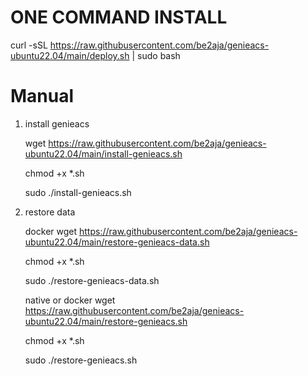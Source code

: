 # ONE COMMAND INSTALL
curl -sSL https://raw.githubusercontent.com/be2aja/genieacs-ubuntu22.04/main/deploy.sh | sudo bash

# Manual 
1. install genieacs

    wget https://raw.githubusercontent.com/be2aja/genieacs-ubuntu22.04/main/install-genieacs.sh
   
    chmod +x *.sh
    
    sudo ./install-genieacs.sh

    

3. restore data

     docker wget https://raw.githubusercontent.com/be2aja/genieacs-ubuntu22.04/main/restore-genieacs-data.sh

   chmod +x *.sh
    
      sudo ./restore-genieacs-data.sh

     native or docker wget https://raw.githubusercontent.com/be2aja/genieacs-ubuntu22.04/main/restore-genieacs.sh

     chmod +x *.sh
    
      sudo ./restore-genieacs.sh
